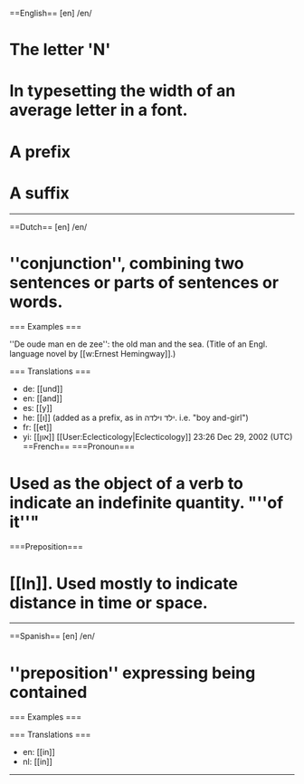 ==English==
[en] /en/

# The letter 'N'
# In typesetting the width of an average letter in a font.
# A prefix
# A suffix
----
==Dutch==
[en] /en/

# ''conjunction'', combining two sentences or parts of sentences or words.

=== Examples ===

''De oude man en de zee'': the old man and the sea. (Title of an Engl. language novel by [[w:Ernest Hemingway]].)

=== Translations ===

* de: [[und]]
* en: [[and]]
* es: [[y]]
* he: [[ו]] (added as a prefix, as in  ילד וילדה. i.e. "boy and-girl")
* fr: [[et]]
* yi: [[און]]
[[User:Eclecticology|Eclecticology]] 23:26 Dec 29, 2002 (UTC)
==French==
===Pronoun===
# Used as the object of a verb to indicate an indefinite quantity. "''of it''"
===Preposition===
# [[In]].  Used mostly to indicate distance in time or space.
----
==Spanish==
[en] /en/ 

# ''preposition'' expressing being contained

=== Examples ===

=== Translations ===

* en: [[in]]
* nl: [[in]]

----